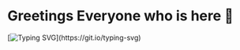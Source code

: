 <!-- # shivanisolanki29? -->

# Greetings Everyone who is here 🫶 

[![Typing SVG](https://readme-typing-svg.demolab.com/?lines=I+am+Full+Stack+Developer..❤;Love+to+learn+new+stuffs..;)](https://git.io/typing-svg)
